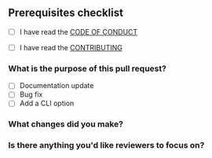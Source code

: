 ## Prerequisites checklist

- [ ] I have read the [CODE OF CONDUCT](https://github.com/cli-dang/activity/blob/main/.github/CODE_OF_CONDUCT.md)

- [ ] I have read the [CONTRIBUTING](https://github.com/cli-dang/activity/blob/main/.github/CONTRIBUTIING.md)

### What is the purpose of this pull request?

- [ ] Documentation update
- [ ] Bug fix
- [ ] Add a CLI option

### What changes did you make?

### Is there anything you'd like reviewers to focus on?